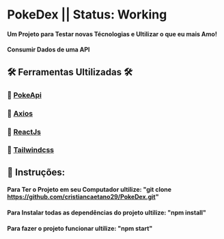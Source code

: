 # PokeDex || Status: Working

#### Um Projeto para Testar novas Técnologias e Ultilizar o que eu mais Amo! 
#### Consumir Dados de uma API

## 🛠 Ferramentas Ultilizadas 🛠

### 📌 [PokeApi](https://pokeapi.co/)
### 📌 [Axios](https://axios-http.com/ptbr/docs/intro)
### 📌 [ReactJs](https://pt-br.reactjs.org/)
### 📌 [Tailwindcss](https://tailwindcss.com/)

## 📃 Instruções: 

#### Para Ter o Projeto em seu Computador ultilize: "git clone https://github.com/cristiancaetano29/PokeDex.git"
#### Para Instalar todas as dependências do projeto ultilize: "npm install"
#### Para fazer o projeto funcionar ultilize: "npm start"
